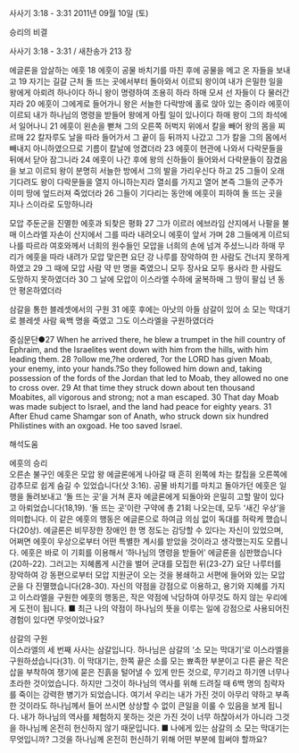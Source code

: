 사사기 3:18 - 3:31 
2011년 09월 10일 (토)

승리의 비결



사사기 3:18 - 3:31 / 새찬송가 213 장


에글론을 암살하는 에훗
18 에훗이 공물 바치기를 마친 후에 공물을 메고 온 자들을 보내고 19 자기는 길갈 근처 돌 뜨는 곳에서부터 돌아와서 이르되 왕이여 내가 은밀한 일을 왕에게 아뢰려 하나이다 하니 왕이 명령하여 조용히 하라 하매 모셔 선 자들이 다 물러간지라 20 에훗이 그에게로 들어가니 왕은 서늘한 다락방에 홀로 앉아 있는 중이라 에훗이 이르되 내가 하나님의 명령을 받들어 왕에게 아뢸 일이 있나이다 하매 왕이 그의 좌석에서 일어나니 21 에훗이 왼손을 뻗쳐 그의 오른쪽 허벅지 위에서 칼을 빼어 왕의 몸을 찌르매 22 칼자루도 날을 따라 들어가서 그 끝이 등 뒤까지 나갔고 그가 칼을 그의 몸에서 빼내지 아니하였으므로 기름이 칼날에 엉겼더라 23 에훗이 현관에 나와서 다락문들을 뒤에서 닫아 잠그니라 24 에훗이 나간 후에 왕의 신하들이 들어와서 다락문들이 잠겼음을 보고 이르되 왕이 분명히 서늘한 방에서 그의 발을 가리우신다 하고 25 그들이 오래 기다려도 왕이 다락문들을 열지 아니하는지라 열쇠를 가지고 열어 본즉 그들의 군주가 이미 땅에 엎드러져 죽었더라 26 그들이 기다리는 동안에 에훗이 피하여 돌 뜨는 곳을 지나 스이라로 도망하니라

모압 주둔군을 진멸한 에훗과 되찾은 평화
27 그가 이르러 에브라임 산지에서 나팔을 불매 이스라엘 자손이 산지에서 그를 따라 내려오니 에훗이 앞서 가며 28 그들에게 이르되 나를 따르라 여호와께서 너희의 원수들인 모압을 너희의 손에 넘겨 주셨느니라 하매 무리가 에훗을 따라 내려가 모압 맞은편 요단 강 나루를 장악하여 한 사람도 건너지 못하게 하였고 29 그 때에 모압 사람 약 만 명을 죽였으니 모두 장사요 모두 용사라 한 사람도 도망하지 못하였더라 30 그 날에 모압이 이스라엘 수하에 굴복하매 그 땅이 팔십 년 동안 평온하였더라

삼갈을 통한 블레셋에서의 구원
31 에훗 후에는 아낫의 아들 삼갈이 있어 소 모는 막대기로 블레셋 사람 육백 명을 죽였고 그도 이스라엘을 구원하였더라

중심문단●27 When he arrived there, he blew a trumpet in the hill country of Ephraim, and the Israelites went down with him from the hills, with him leading them. 28 ?ollow me,?he ordered, ?or the LORD has given Moab, your enemy, into your hands.?So they followed him down and, taking possession of the fords of the Jordan that led to Moab, they allowed no one to cross over. 29 At that time they struck down about ten thousand Moabites, all vigorous and strong; not a man escaped. 30 That day Moab was made subject to Israel, and the land had peace for eighty years. 31 After Ehud came Shamgar son of Anath, who struck down six hundred Philistines with an oxgoad. He too saved Israel.

해석도움





에훗의 승리  
오른손 불구인 에훗은 모압 왕 에글론에게 나아갈 때 흔히 왼쪽에 차는 칼집을 오른쪽에 감추므로 쉽게 숨길 수 있었습니다(삿 3:16). 공물 바치기를 마치고 돌아가던 에훗은 일행을 돌려보내고 ‘돌 뜨는 곳’을 거쳐 혼자 에글론에게 되돌아와 은밀히 고할 말이 있다고 아뢰었습니다(18,19). ‘돌 뜨는 곳’이란 구약에 총 21회 나오는데, 모두 ‘새긴 우상’을 의미합니다. 이 같은 에훗의 행동은 에글론으로 하여금 의심 없이 독대를 허락케 했습니다(20상). 에글론은 비무장한 장애인 한 명 정도는 감당할 수 있다는 자신이 있었으며, 어쩌면 에훗이 우상으로부터 어떤 특별한 계시를 받았을 것이라고 생각했는지도 모릅니다. 에훗은 바로 이 기회를 이용해서 ‘하나님의 명령을 받들어’ 에글론을 심판했습니다(20하-22). 그러고는 지혜롭게 시간을 벌어 군대를 모집한 뒤(23-27) 요단 나루터를 장악하여 강 동편으로부터 모압 지원군이 오는 것을 봉쇄하고 서편에 들어와 있는 모압군을 다 진멸했습니다(28-30). 자신의 약점을 강점으로 이용하고, 용기와 지혜를 가지고 이스라엘을 구원한 에훗의 행동은, 작은 약점에 낙담하여 아무것도 하지 않는 우리에게 도전이 됩니다.
■ 최근 나의 약점이 하나님의 뜻을 이루는 일에 강점으로 사용되어진 경험이 있다면 무엇이었나요?

삼갈의 구원  
이스라엘의 세 번째 사사는 삼갈입니다. 하나님은 삼갈의 ‘소 모는 막대기’로 이스라엘을 구원하셨습니다(31). 이 막대기는, 한쪽 끝은 소를 모는 뾰족한 부분이고 다른 끝은 작은 삽을 부착하여 쟁기에 묻은 진흙을 털어낼 수 있게 만든 것으로, 무기라고 하기엔 너무나 초라한 것이었습니다. 하지만 그것이 하나님의 역사를 위해 드려질 때 6백 명의 침략자를 죽이는 강력한 병기가 되었습니다. 여기서 우리는 내가 가진 것이 아무리 약하고 부족한 것이라도 하나님께서 들어 쓰시면 상상할 수 없이 큰일을 이룰 수 있음을 보게 됩니다. 내가 하나님의 역사를 체험하지 못하는 것은 가진 것이 너무 하찮아서가 아니라 그것을 하나님께 온전히 헌신하지 않기 때문입니다.
■ 나에게 있는 삼갈의 소 모는 막대기는 무엇입니까? 그것을 하나님께 온전히 헌신하기 위해 어떤 부분에 힘써야 할까요?